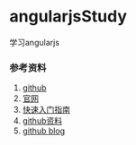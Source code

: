 # angularjsStudy
学习angularjs


### 参考资料
1. [github](https://github.com/htmlk/angular)<br>
2. [官网](https://angular.io/guide/architecture)<br>
3. [快速入门指南](https://angular.cn/docs/ts/latest/quickstart.html)
4. [github资料](https://github.com/tancolo/angular2)
5. [github blog](https://github.com/mz121star/NJBlog)